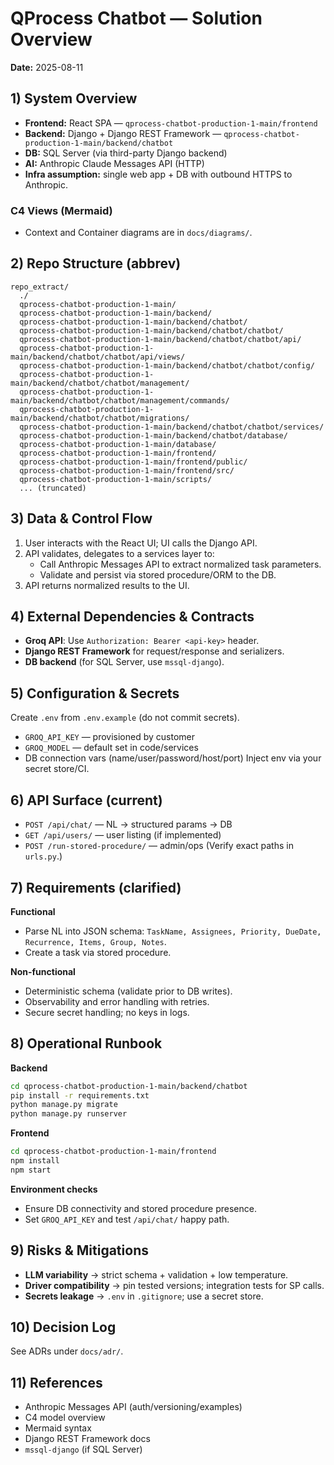 # QProcess Chatbot — Solution Overview

**Date:** 2025-08-11

## 1) System Overview
- **Frontend:** React SPA — `qprocess-chatbot-production-1-main/frontend`
- **Backend:** Django + Django REST Framework — `qprocess-chatbot-production-1-main/backend/chatbot`
- **DB:** SQL Server (via third-party Django backend)
- **AI:** Anthropic Claude Messages API (HTTP)
- **Infra assumption:** single web app + DB with outbound HTTPS to Anthropic.

### C4 Views (Mermaid)
- Context and Container diagrams are in `docs/diagrams/`.

## 2) Repo Structure (abbrev)
```text
repo_extract/
  ./
  qprocess-chatbot-production-1-main/
  qprocess-chatbot-production-1-main/backend/
  qprocess-chatbot-production-1-main/backend/chatbot/
  qprocess-chatbot-production-1-main/backend/chatbot/chatbot/
  qprocess-chatbot-production-1-main/backend/chatbot/chatbot/api/
  qprocess-chatbot-production-1-main/backend/chatbot/chatbot/api/views/
  qprocess-chatbot-production-1-main/backend/chatbot/chatbot/config/
  qprocess-chatbot-production-1-main/backend/chatbot/chatbot/management/
  qprocess-chatbot-production-1-main/backend/chatbot/chatbot/management/commands/
  qprocess-chatbot-production-1-main/backend/chatbot/chatbot/migrations/
  qprocess-chatbot-production-1-main/backend/chatbot/chatbot/services/
  qprocess-chatbot-production-1-main/backend/chatbot/database/
  qprocess-chatbot-production-1-main/database/
  qprocess-chatbot-production-1-main/frontend/
  qprocess-chatbot-production-1-main/frontend/public/
  qprocess-chatbot-production-1-main/frontend/src/
  qprocess-chatbot-production-1-main/scripts/
  ... (truncated)
```

## 3) Data & Control Flow
1. User interacts with the React UI; UI calls the Django API.
2. API validates, delegates to a services layer to:
   - Call Anthropic Messages API to extract normalized task parameters.
   - Validate and persist via stored procedure/ORM to the DB.
3. API returns normalized results to the UI.

## 4) External Dependencies & Contracts
- **Groq API**: Use `Authorization: Bearer <api-key>` header.
- **Django REST Framework** for request/response and serializers.
- **DB backend** (for SQL Server, use `mssql-django`).

## 5) Configuration & Secrets
Create `.env` from `.env.example` (do not commit secrets).
- `GROQ_API_KEY` — provisioned by customer
- `GROQ_MODEL` — default set in code/services
- DB connection vars (name/user/password/host/port)
Inject env via your secret store/CI.

## 6) API Surface (current)
- `POST /api/chat/` — NL → structured params → DB
- `GET /api/users/` — user listing (if implemented)
- `POST /run-stored-procedure/` — admin/ops
(Verify exact paths in `urls.py`.)

## 7) Requirements (clarified)
**Functional**
- Parse NL into JSON schema: `TaskName, Assignees, Priority, DueDate, Recurrence, Items, Group, Notes`.
- Create a task via stored procedure.

**Non-functional**
- Deterministic schema (validate prior to DB writes).
- Observability and error handling with retries.
- Secure secret handling; no keys in logs.

## 8) Operational Runbook
**Backend**
```bash
cd qprocess-chatbot-production-1-main/backend/chatbot
pip install -r requirements.txt
python manage.py migrate
python manage.py runserver
```

**Frontend**
```bash
cd qprocess-chatbot-production-1-main/frontend
npm install
npm start
```

**Environment checks**
- Ensure DB connectivity and stored procedure presence.
- Set `GROQ_API_KEY` and test `/api/chat/` happy path.

## 9) Risks & Mitigations
- **LLM variability** → strict schema + validation + low temperature.
- **Driver compatibility** → pin tested versions; integration tests for SP calls.
- **Secrets leakage** → `.env` in `.gitignore`; use a secret store.

## 10) Decision Log
See ADRs under `docs/adr/`.

## 11) References
- Anthropic Messages API (auth/versioning/examples)
- C4 model overview
- Mermaid syntax
- Django REST Framework docs
- `mssql-django` (if SQL Server)
